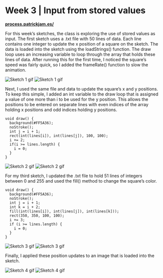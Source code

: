 # Week 3 | Input from stored values

**[process.patrickjam.es/](https://process.patrickjam.es/2020/09/08/week-2-input-from-stored-values/)**

For this week’s sketches, the class is exploring the use of stored values as input. The first sketch uses a .txt file with 50 lines of data. Each line contains one integer to update the x position of a square on the sketch. The data is loaded into the sketch using the loadStrings() function. The draw loop uses an increasing variable to loop through the array that holds these lines of data. After running this for the first time, I noticed the square’s speed was fairly quick, so I added the frameRate() function to slow the animation.

![Sketch 1 gif](/documentationAssets/sketch1_1.gif)
![Sketch 1 gif](/documentationAssets/sketch1_2.gif)

Next, I used the same file and data to update the square’s x and y positions. To keep this simple, I added an int variable to the draw loop that is assigned a value of one more than i to be used for the y position. This allows the positions to be entered on separate lines with even indices of the array holding x positions and odd indices holding y positions.

```processing
void draw() {
  background(#FF5A36);
  noStroke();
  int j = i + 1;
  rect(int(lines[i]), int(lines[j]), 100, 100);
  i += 2;
  if(i >= lines.length) {
    i = 0;
  }
}
```
![Sketch 2 gif](/documentationAssets/sketch2_1.gif)
![Sketch 2 gif](/documentationAssets/sketch2_2.gif)

For my third sketch, I updated the .txt file to hold 51 lines of integers between 0 and 255 and used the fill() method to change the square’s color.

```processing
void draw() {
  background(#FF5A36);
  noStroke();
  int j = i + 1;
  int k = i + 2;
  fill(int(lines[i]), int(lines[j]), int(lines[k]));
  rect(350, 350, 100, 100);
  i += 3;
  if (i >= lines.length) {
    i = 0;
  }
}
```
![Sketch 3 gif](/documentationAssets/sketch3_1.gif)
![Sketch 3 gif](/documentationAssets/sketch3_2.gif)

Finally, I applied these position updates to an image that is loaded into the sketch.

![Sketch 4 gif](/documentationAssets/sketch4_1.gif)
![Sketch 4 gif](/documentationAssets/sketch4_2.gif)